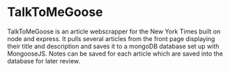 # TalkToMeGoose

TalkToMeGoose is an article webscrapper for the New York Times built on node and express. It pulls several articles from the front page displaying their title and description and saves it to a mongoDB database set up with MongooseJS. Notes can be saved for each article which are saved into the database for later review.
